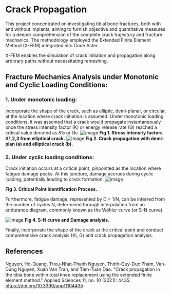 # Crack Propagation 
This project concentrated on investigating tibial bone fractures, both with and without implants, aiming to furnish objective and quantitative measures for a deeper comprehension of the complete crack trajectory and fracture mechanics. The methodology employed the Extended Finite Element Method (X-FEM) integrated into Code Aster.

X-FEM enables the simulation of crack initiation and propagation along arbitrary paths without necessitating remeshing.

## Fracture Mechanics Analysis under Monotonic and Cyclic Loading Conditions:
### 1. Under monotonic loading:
   Incorporate the shape of the crack, such as elliptic, demi-planar, or circular, at the location where crack initiation is assumed. Under monotonic loading conditions, it was assumed that a crack would propagate instantaneously once the stress intensity factor (K) or energy release rate (G) reached a critical value denoted as 𝐾I𝑐 or 𝐺𝑐.
![image](https://github.com/NhatThanh92/CrackPropagation/assets/51020597/ba6c3081-c46b-4dc0-b9e0-2f7fd5d12572)
   **Fig 1. Stress intensity factors K1,2,3 from elliptical crack.**
   ![image](https://github.com/NhatThanh92/CrackPropagation/assets/51020597/c0427191-0221-4c17-827a-0ced7f808e26)
   **Fig 2. Crack propagation with demi-plan (a) and elliptical crack (b).**
### 2. Under cyclic loading conditions:
   Crack initiation occurs at a critical point, pinpointed as the location where fatigue damage peaks. At this juncture, damage accrues during cyclic loading, potentially leading to crack formation.
   ![image](https://github.com/user-attachments/assets/432caa60-8cc9-4c0b-a0cc-15686d5901be)
   
   **Fig 3. Critical Point Identification Process.**
   
   Furthermore, fatigue damage, represented by D = 1/N, can be inferred from the number of cycles N, determined through interpolation from an endurance diagram, commonly known as the Wöhler curve (or S–N curve).
   
   ![image](https://github.com/user-attachments/assets/b02c1e1e-779b-4e06-9bf3-fae1c1da261f)
   **Fig 4.  S–N curve and Damage analysis.**
   
   Finally, incorporate the shape of the crack at the critical point and conduct comprehensive crack analysis (Ki, G) and crack propagation analysis.
  

## References
   Nguyen, Ho-Quang, Trieu-Nhat-Thanh Nguyen, Thinh-Quy-Duc Pham, Van-Dung Nguyen, Xuan Van Tran, and Tien-Tuan Dao. "Crack propagation in the tibia bone within total knee replacement using the extended finite element method." Applied Sciences 11, no. 10 (2021): 4435.  https://doi.org/10.3390/app11104435
